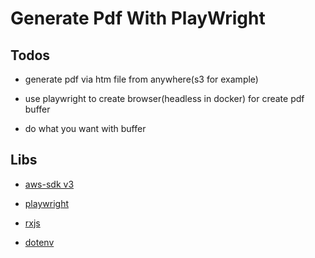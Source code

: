 # Generate Pdf With PlayWright

## Todos

- generate pdf via htm file from anywhere(s3 for example)

- use playwright to create browser(headless in docker) for create pdf buffer

- do what you want with buffer

## Libs

- [aws-sdk v3](https://github.com/aws/aws-sdk-js-v3)

- [playwright](https://playwright.dev/)

- [rxjs](https://rxjs.dev/)

- [dotenv](https://github.com/motdotla/dotenv)
